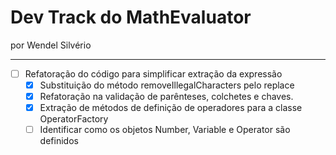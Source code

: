 # Dev Track do MathEvaluator

por Wendel Silvério

- - -

- [ ] Refatoração do código para simplificar extração da expressão
    - [x] Substituição do método removeIllegalCharacters pelo replace
    - [x] Refatoração na validação de parênteses, colchetes e chaves.
    - [x] Extração de métodos de definição de operadores para a classe OperatorFactory
    - [ ] Identificar como os objetos Number, Variable e Operator são definidos
